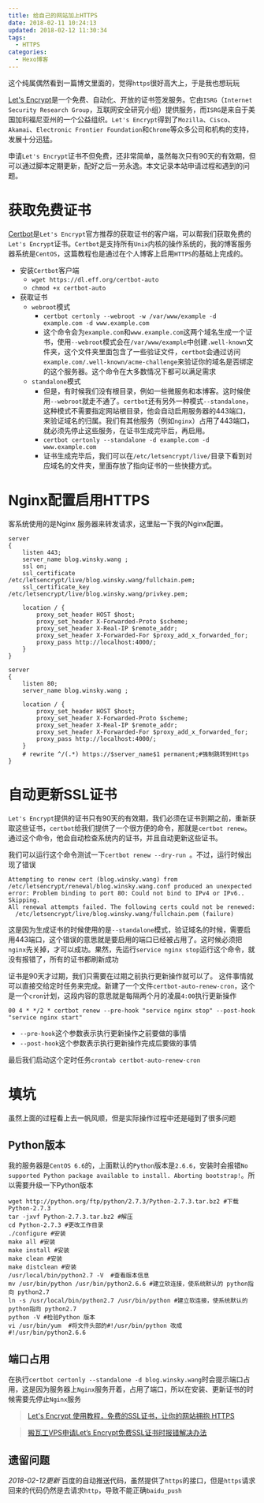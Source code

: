 ```yaml
---
title: 给自己的网站加上HTTPS
date: 2018-02-11 10:24:13
updated: 2018-02-12 11:30:34
tags:
  - HTTPS
categories: 
  - Hexo博客
---
```

这个纯属偶然看到一篇博文里面的，觉得`https`很好高大上，于是我也想玩玩

[Let's Encrypt][1]是一个免费、自动化、开放的证书签发服务。它由`ISRG`（`Internet Security Research Group`，互联网安全研究小组）提供服务，而`ISRG`是来自于美国加利福尼亚州的一个公益组织。`Let's Encrypt`得到了`Mozilla`、`Cisco`、`Akamai`、`Electronic Frontier Foundation`和`Chrome`等众多公司和机构的支持，发展十分迅猛。

<!-- more -->
申请`Let's Encrypt`证书不但免费，还非常简单，虽然每次只有90天的有效期，但可以通过脚本定期更新，配好之后一劳永逸。本文记录本站申请过程和遇到的问题。

# 获取免费证书
[Certbot][2]是`Let's Encrypt`官方推荐的获取证书的客户端，可以帮我们获取免费的`Let's Encrypt`证书。`Certbot`是支持所有`Unix`内核的操作系统的，我的博客服务器系统是`CentOS`，这篇教程也是通过在个人博客上启用`HTTPS`的基础上完成的。

- 安装`Certbot`客户端
	- `wget https://dl.eff.org/certbot-auto`
	- `chmod +x certbot-auto`
- 获取证书
	- `webroot`模式
		- `certbot certonly --webroot -w /var/www/example -d example.com -d www.example.com`
		- 这个命令会为`example.com`和`www.example.com`这两个域名生成一个证书，使用`--webroot`模式会在`/var/www/example`中创建`.well-known`文件夹，这个文件夹里面包含了一些验证文件，`certbot`会通过访问`example.com/.well-known/acme-challenge`来验证你的域名是否绑定的这个服务器。这个命令在大多数情况下都可以满足需求
	- `standalone`模式
		- 但是，有时候我们没有根目录，例如一些微服务和本博客。这时候使用`--webroot`就走不通了。`certbot`还有另外一种模式`--standalone`，这种模式不需要指定网站根目录，他会自动启用服务器的443端口，来验证域名的归属。我们有其他服务（例如`nginx`）占用了443端口，就必须先停止这些服务，在证书生成完毕后，再启用。
		- `certbot certonly --standalone -d example.com -d www.example.com`
		- 证书生成完毕后，我们可以在`/etc/letsencrypt/live/`目录下看到对应域名的文件夹，里面存放了指向证书的一些快捷方式。

# Nginx配置启用HTTPS
客系统使用的是Nginx 服务器来转发请求，这里贴一下我的Nginx配置。
```
server
{
    listen 443;
    server_name blog.winsky.wang ;
    ssl on;
    ssl_certificate /etc/letsencrypt/live/blog.winsky.wang/fullchain.pem;
    ssl_certificate_key /etc/letsencrypt/live/blog.winsky.wang/privkey.pem;

    location / {
    	proxy_set_header HOST $host;
    	proxy_set_header X-Forwarded-Proto $scheme;
    	proxy_set_header X-Real-IP $remote_addr;
    	proxy_set_header X-Forwarded-For $proxy_add_x_forwarded_for;
    	proxy_pass http://localhost:4000/;
    }
}

server
{
    listen 80;
    server_name blog.winsky.wang ;

    location / {
    	proxy_set_header HOST $host;
    	proxy_set_header X-Forwarded-Proto $scheme;
    	proxy_set_header X-Real-IP $remote_addr;
    	proxy_set_header X-Forwarded-For $proxy_add_x_forwarded_for;
    	proxy_pass http://localhost:4000/;
    }
    # rewrite ^/(.*) https://$server_name$1 permanent;#强制跳转到Https
}
```

# 自动更新SSL证书
`Let's Encrypt`提供的证书只有90天的有效期，我们必须在证书到期之前，重新获取这些证书，`certbot`给我们提供了一个很方便的命令，那就是`certbot renew`。
通过这个命令，他会自动检查系统内的证书，并且自动更新这些证书。

我们可以运行这个命令测试一下`certbot renew --dry-run `。不过，运行时候出现了错误
```
Attempting to renew cert (blog.winsky.wang) from /etc/letsencrypt/renewal/blog.winsky.wang.conf produced an unexpected error: Problem binding to port 80: Could not bind to IPv4 or IPv6.. Skipping.
All renewal attempts failed. The following certs could not be renewed:
  /etc/letsencrypt/live/blog.winsky.wang/fullchain.pem (failure)
```
这是因为生成证书的时候使用的是`--standalone`模式，验证域名的时候，需要启用443端口，这个错误的意思就是要启用的端口已经被占用了。这时候必须把`nginx`先关掉，才可以成功。果然，先运行`service nginx stop`运行这个命令，就没有报错了，所有的证书都刷新成功

证书是90天才过期，我们只需要在过期之前执行更新操作就可以了。 这件事情就可以直接交给定时任务来完成。新建了一个文件`certbot-auto-renew-cron`，这个是一个`cron`计划，这段内容的意思就是每隔两个月的凌晨`4:00`执行更新操作
```
00 4 * */2 * certbot renew --pre-hook "service nginx stop" --post-hook "service nginx start"
```
- `--pre-hook`这个参数表示执行更新操作之前要做的事情
- `--post-hook`这个参数表示执行更新操作完成后要做的事情

最后我们启动这个定时任务`crontab certbot-auto-renew-cron`

# 填坑
虽然上面的过程看上去一帆风顺，但是实际操作过程中还是碰到了很多问题

## Python版本
我的服务器是`CentOS 6.6`的，上面默认的`Python`版本是`2.6.6`，安装时会报错`No supported Python package available to install. Aborting bootstrap!`。所以需要升级一下Python版本
```
wget http://python.org/ftp/python/2.7.3/Python-2.7.3.tar.bz2 #下载Python-2.7.3
tar -jxvf Python-2.7.3.tar.bz2 #解压
cd Python-2.7.3 #更改工作目录
./configure #安装
make all #安装
make install #安装
make clean #安装
make distclean #安装
/usr/local/bin/python2.7 -V  #查看版本信息
mv /usr/bin/python /usr/bin/python2.6.6 #建立软连接，使系统默认的 python指向 python2.7
ln -s /usr/local/bin/python2.7 /usr/bin/python #建立软连接，使系统默认的 python指向 python2.7
python -V #检验Python 版本
vi /usr/bin/yum  #将文件头部的#!/usr/bin/python 改成#!/usr/bin/python2.6.6
```

## 端口占用
在执行`certbot certonly --standalone -d blog.winsky.wang`时会提示端口占用，这是因为服务器上`Nginx`服务开着，占用了端口，所以在安装、更新证书的时候需要先停止`Nginx`服务

> [Let's Encrypt 使用教程，免费的SSL证书，让你的网站拥抱 HTTPS](https://diamondfsd.com/lets-encrytp-hand-https/)

> [搬瓦工VPS申请Let’s Encrypt免费SSL证书时报错解决办法](https://www.wn789.com/14419.html)


## 遗留问题
*2018-02-12更新*
百度的自动推送代码，虽然提供了`https`的接口，但是`https`请求回来的代码仍然是去请求`http`，导致不能正确`baidu_push`


[1]: https://letsencrypt.org/ "Let's Encrypt"
[2]: https://certbot.eff.org/ "Certbot"